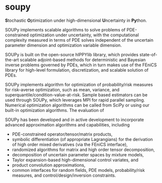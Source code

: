 # soupy
**S**tochastic **O**ptimization under high-dimensional **U**ncertainty in **Py**thon.

SOUPy implements scalable algorithms to solve problems of PDE-constrained optimization under uncertainty, with the computational complexity measured in terms of PDE solves independent of the uncertain parameter dimension and optimization variable dimension.

SOUPy is built on the open-source hIPPYlib library, which provides state-of-the-art scalable adjoint-based methods for deterministic and Bayesian inverse problems governed by PDEs, which in turn makes use of the FEniCS library for high-level formulation, discretization, and scalable solution of PDEs.

SOUPy implements algorithm for optimization of probability/risk measures for risk-averse optimization, such as mean, variance, and superquantile/condition-value-at-risk. 
Sample based estimators can be used through SOUPy, which leverages MPI for rapid parallel sampling.
Numerical optimization algorithms can be called from SciPy or using our built-in optimization algorithms. The evaluation of 

SOUPy has been developed and in active development to incorporate advanced approximation algorithms and capabilities, including

- PDE-constrained operator/tensor/matrix products,
- symbolic differentiation (of appropriate Lagrangians) for the derivation of high order mixed derivatives (via the FEniCS interface),
- randomized algorithms for matrix and high order tensor decomposition,
- decomposition of uncertain parameter spaces by mixture models,
- Taylor expansion-based high-dimensional control variates, and
- product convolution approximations,
- common interfaces for random fields, PDE models, probability/risk measures, and control/design/inversion constraints.
